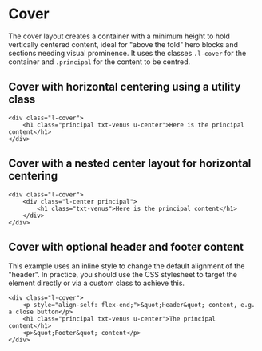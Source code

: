 # Cover

The cover layout creates a container with a minimum height to hold vertically centered content, ideal for "above the fold" hero blocks and sections needing visual prominence. It uses the classes `.l-cover` for the container and `.principal` for the content to be centred.

## Cover with horizontal centering using a utility class

```
<div class="l-cover">
    <h1 class="principal txt-venus u-center">Here is the principal content</h1>
</div>
```

## Cover with a nested center layout for horizontal centering

```
<div class="l-cover">
    <div class="l-center principal">
        <h1 class="txt-venus">Here is the principal content</h1>
    </div>
</div>
```

## Cover with optional header and footer content

This example uses an inline style to change the default alignment of the "header". In practice, you should use the CSS stylesheet to target the element directly or via a custom class to achieve this.

```
<div class="l-cover">
    <p style="align-self: flex-end;">&quot;Header&quot; content, e.g. a close button</p>
    <h1 class="principal txt-venus u-center">The principal content</h1>
    <p>&quot;Footer&quot; content</p>
</div> 
```